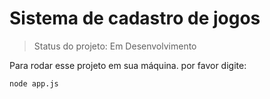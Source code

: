 <h1>Sistema de cadastro de jogos</h1>

> Status do projeto: Em Desenvolvimento

Para rodar esse projeto em sua máquina. por favor digite:

```
node app.js
```
